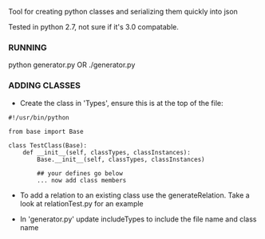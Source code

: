 Tool for creating python classes and serializing them quickly into json

Tested in python 2.7, not sure if it's 3.0 compatable.


### RUNNING ###

python generator.py
OR
./generator.py




### ADDING CLASSES ###

- Create the class in 'Types', ensure this is at the top of the file:

```
#!/usr/bin/python

from base import Base

class TestClass(Base):
	def __init__(self, classTypes, classInstances):
		Base.__init__(self, classTypes, classInstances)
	
		## your defines go below
		... now add class members
```

- To add a relation to an existing class use the generateRelation. 
   Take a look at relationTest.py for an example


- In 'generator.py' update includeTypes to include the file name 
   and class name

